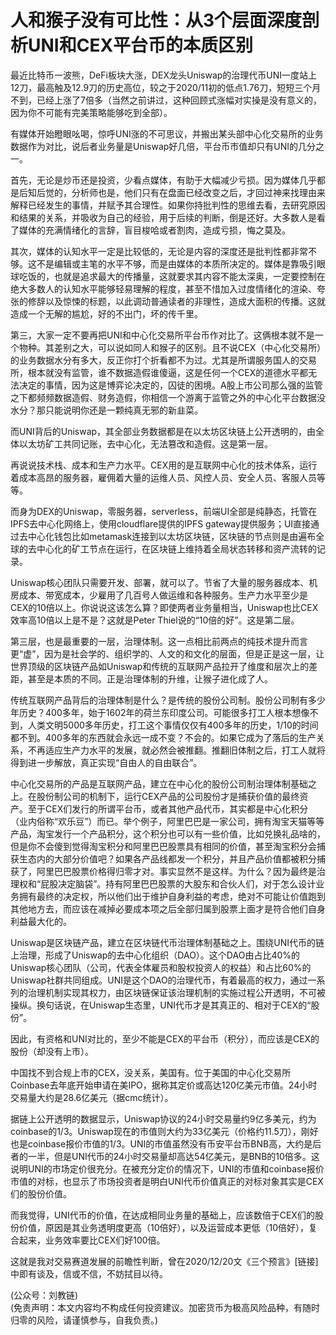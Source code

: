 # 人和猴子没有可比性：从3个层面深度剖析UNI和CEX平台币的本质区别

最近比特币一波熊，DeFi板块大涨，DEX龙头Uniswap的治理代币UNI一度站上12刀，最高触及12.9刀的历史高位，较之于2020/11初的低点1.76刀，短短三个月不到，已经上涨了7倍多（当然之前讲过，这种回顾式涨幅对实操是没有意义的，因为你不可能有完美策略能够吃到全部）。

有媒体开始瞪眼吆喝，惊呼UNI涨的不可思议，并搬出某头部中心化交易所的业务数据作为对比，说后者业务量是Uniswap好几倍，平台币市值却只有UNI的几分之一。

首先，无论是炒币还是投资，少看点媒体，有助于大幅减少亏损。因为媒体几乎都是后知后觉的，分析师也是，他们只有在盘面已经改变之后，才回过神来找理由来解释已经发生的事情，并赋予其合理性。如果你持批判性的思维去看，去研究原因和结果的关系，并吸收为自己的经验，用于后续的判断，倒是还好。大多数人是看了媒体的充满情绪化的言辞，盲目梭哈或者割肉，造成亏损，悔之莫及。

其次，媒体的认知水平一定是比较低的，无论是内容的深度还是批判性都非常不够。这不是编辑或主笔的水平不够，而是由媒体的本质所决定的。媒体是靠吸引眼球吃饭的，也就是追求最大的传播量，这就要求其内容不能太深奥，一定要控制在绝大多数人的认知水平能够轻易理解的程度，甚至不惜加入过度情绪化的渲染、夸张的修辞以及惊悚的标题，以此调动普通读者的非理性，造成大面积的传播。这就造成一个无解的尴尬，好的不出门，坏的传千里。

第三，大家一定不要再把UNI和中心化交易所平台币作对比了。这俩根本就不是一个物种。其差别之大，可以说如同人和猴子的区别。且不说CEX（中心化交易所）的业务数据水分有多大，反正你打个折看都不为过。尤其是所谓服务国人的交易所，根本就没有监管，谁不数据造假谁傻逼，这是任何一个CEX的道德水平都无法决定的事情，因为这是博弈论决定的，囚徒的困境。A股上市公司那么强的监管之下都频频数据造假、财务造假，你相信一个游离于监管之外的中心化平台数据没水分？那只能说明你还是一颗纯真无邪的新韭菜。

而UNI背后的Uniswap，其全部业务数据都是在以太坊区块链上公开透明的，由全体以太坊矿工共同记账，去中心化，无法篡改和造假。这是第一层。

再说说技术栈、成本和生产力水平。CEX用的是互联网中心化的技术体系，运行着成本高昂的服务器，雇佣着大量的运维人员、风控人员、安全人员、客服人员等等。

而身为DEX的Uniswap，零服务器，serverless，前端UI全部是纯静态，托管在IPFS去中心化网络上，使用cloudflare提供的IPFS gateway提供服务；UI直接通过去中心化钱包比如metamask连接到以太坊区块链，区块链的节点则是由遍布全球的去中心化的矿工节点在运行，在区块链上维持着全局状态转移和资产流转的记录。

Uniswap核心团队只需要开发、部署，就可以了。节省了大量的服务器成本、机房成本、带宽成本，少雇用了几百号人做运维和各种服务。生产力水平至少是CEX的10倍以上。你说说这该怎么算？即使两者业务量相当，Uniswap也比CEX效率高10倍以上是不是？这就是Peter Thiel说的“10倍的好”。这是第二层。

第三层，也是最重要的一层，治理体制。这一点相比前两点的纯技术提升而言更“虚”，因为是社会学的、组织学的、人文的和文化的层面，但是正是这一层，让世界顶级的区块链产品如Uniswap和传统的互联网产品拉开了维度和层次上的差距，甚至是本质的不同。正是治理体制的升维，让猴子进化成了人。

传统互联网产品背后的治理体制是什么？是传统的股份公司制。股份公司制有多少年历史？400多年，始于1602年的荷兰东印度公司。可能很多打工人根本想像不到，人类文明5000多年历史，打工这个事情仅仅有400多年的历史，1/10的时间都不到。400多年的东西就会永远一成不变？不会的。如果它成为了落后的生产关系，不再适应生产力水平的发展，就必然会被推翻。推翻旧体制之后，打工人就将得到进一步解放，真正实现“自由人的自由联合”。

中心化交易所的产品是互联网产品，建立在中心化的股份公司制治理体制基础之上。在股份制公司的机制下，运行CEX产品的公司股份才是捕获价值的最终资产。至于CEX们发行的所谓平台币，或者其他产品代币，其实都是中心化积分（业内俗称“欢乐豆”）而已。举个例子，阿里巴巴是一家公司，拥有淘宝天猫等等产品，淘宝发行一个产品积分，这个积分也可以有一些价值，比如兑换礼品啥的，但是你不会傻到觉得淘宝积分和阿里巴巴股票具有相同的价值，甚至淘宝积分会捕获生态内的大部分价值吧？如果各产品线都发一个积分，并且产品价值都被积分捕获了，阿里巴巴股票价格得归零才对。事实显然不是这样。为什么？因为最终是治理权和“屁股决定脑袋”。持有阿里巴巴股票的大股东和合伙人们，对于怎么设计业务拥有最终的决定权，所以他们出于维护自身利益的考虑，绝对不可能让价值跑到其他地方去，而应该在减掉必要成本项之后全部归属到股票上面才是符合他们自身利益最大化的。

Uniswap是区块链产品，建立在区块链代币治理体制基础之上。围绕UNI代币的链上治理，形成了Uniswap的去中心化组织（DAO）。这个DAO由占比40%的Uniswap核心团队（公司，代表全体雇员和股权投资人的权益）和占比60%的Uniswap社群共同组成。UNI是这个DAO的治理代币，有着最高的权力，通过一系列的治理机制实现其权力，由区块链保证该治理机制的实施过程公开透明，不可被操纵。换句话说，在Uniswap生态里，UNI代币才是其真正的、相对于CEX的“股份”。

因此，有资格和UNI对比的，至少不能是CEX的平台币（积分），而应该是CEX的股份（却没有上市）。

中国找不到合规上市的CEX，没关系，美国有。位于美国的中心化交易所Coinbase去年底开始申请在美IPO，据称其定价或高达120亿美元市值。24小时交易量大约是28.6亿美元（据cmc统计）。

据链上公开透明的数据显示，Uniswap协议的24小时交易量约9亿多美元，约为coinbase的1/3。Uniswap现在的市值则大约为33亿美元（价格约11.5刀），刚好也是coinbase报价市值的1/3。UNI的市值虽然没有币安平台币BNB高，大约是后者的一半，但是UNI代币的24小时交易量却高达54亿美元，是BNB的10倍多。这说明UNI的市场定价很充分。在被充分定价的情况下，UNI的市值和coinbase报价市值的对标，也显示了市场投资者是明白UNI代币价值真正的对标对象其实是CEX们的股份价值。

而我觉得，UNI代币的价值，在达成相同业务量的基础上，应该数倍于CEX们的股份价值，原因是其业务透明度更高（10倍好），以及运营成本更低（10倍好），复合起来，业务效率要比CEX们好100倍。

这就是我对交易赛道发展的前瞻性判断，曾在2020/12/20文《三个预言》[链接]中即有谈及，信或不信，不妨拭目以待。

(公众号：刘教链) \
(免责声明：本文内容均不构成任何投资建议。加密货币为极高风险品种，有随时归零的风险，请谨慎参与，自我负责。)
